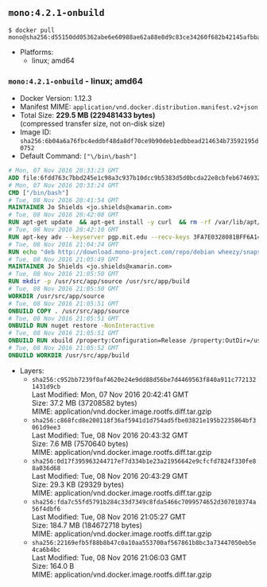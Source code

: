 ## `mono:4.2.1-onbuild`

```console
$ docker pull mono@sha256:d55150dd05362abe6e60988ae62a88e8d9c83ce34260f682b42145afbba96d0e
```

-	Platforms:
	-	linux; amd64

### `mono:4.2.1-onbuild` - linux; amd64

-	Docker Version: 1.12.3
-	Manifest MIME: `application/vnd.docker.distribution.manifest.v2+json`
-	Total Size: **229.5 MB (229481433 bytes)**  
	(compressed transfer size, not on-disk size)
-	Image ID: `sha256:6b04a6a76fbc4eddbf48da8df70ce9b90deb1edbbead214634b73592195d0752`
-	Default Command: `["\/bin\/bash"]`

```dockerfile
# Mon, 07 Nov 2016 20:33:23 GMT
ADD file:6fdd763c7bbd245e1c98a3c937b10dcc9b5383d5d0bcda22e8cbfeb6746932da in / 
# Mon, 07 Nov 2016 20:33:24 GMT
CMD ["/bin/bash"]
# Tue, 08 Nov 2016 20:41:54 GMT
MAINTAINER Jo Shields <jo.shields@xamarin.com>
# Tue, 08 Nov 2016 20:42:08 GMT
RUN apt-get update 	&& apt-get install -y curl 	&& rm -rf /var/lib/apt/lists/*
# Tue, 08 Nov 2016 20:42:10 GMT
RUN apt-key adv --keyserver pgp.mit.edu --recv-keys 3FA7E0328081BFF6A14DA29AA6A19B38D3D831EF
# Tue, 08 Nov 2016 21:04:24 GMT
RUN echo "deb http://download.mono-project.com/repo/debian wheezy/snapshots/4.2.1.102 main" > /etc/apt/sources.list.d/mono-xamarin.list 	&& apt-get update 	&& apt-get install -y mono-devel ca-certificates-mono fsharp mono-vbnc nuget 	&& rm -rf /var/lib/apt/lists/*
# Tue, 08 Nov 2016 21:05:49 GMT
MAINTAINER Jo Shields <jo.shields@xamarin.com>
# Tue, 08 Nov 2016 21:05:50 GMT
RUN mkdir -p /usr/src/app/source /usr/src/app/build
# Tue, 08 Nov 2016 21:05:50 GMT
WORKDIR /usr/src/app/source
# Tue, 08 Nov 2016 21:05:51 GMT
ONBUILD COPY . /usr/src/app/source
# Tue, 08 Nov 2016 21:05:51 GMT
ONBUILD RUN nuget restore -NonInteractive
# Tue, 08 Nov 2016 21:05:51 GMT
ONBUILD RUN xbuild /property:Configuration=Release /property:OutDir=/usr/src/app/build/
# Tue, 08 Nov 2016 21:05:52 GMT
ONBUILD WORKDIR /usr/src/app/build
```

-	Layers:
	-	`sha256:c952bb7239f0af4620e24e9dd88d56be7d4469563f840a911c7721321431d9cb`  
		Last Modified: Mon, 07 Nov 2016 20:42:41 GMT  
		Size: 37.2 MB (37208582 bytes)  
		MIME: application/vnd.docker.image.rootfs.diff.tar.gzip
	-	`sha256:c868fcd8e200118f36af5941d1d754ad5fbe03821e195b2235864bf3061d9ee3`  
		Last Modified: Tue, 08 Nov 2016 20:43:32 GMT  
		Size: 7.6 MB (7570640 bytes)  
		MIME: application/vnd.docker.image.rootfs.diff.tar.gzip
	-	`sha256:0d17f395963244717ef7d334b1e23a21956642e9cfcfd7824f330fe88a036d68`  
		Last Modified: Tue, 08 Nov 2016 20:43:29 GMT  
		Size: 29.3 KB (29329 bytes)  
		MIME: application/vnd.docker.image.rootfs.diff.tar.gzip
	-	`sha256:fda7c55fd5791b284c33d7349c8fda5466c7099574652d307010374a56f4dbf6`  
		Last Modified: Tue, 08 Nov 2016 21:05:27 GMT  
		Size: 184.7 MB (184672718 bytes)  
		MIME: application/vnd.docker.image.rootfs.diff.tar.gzip
	-	`sha256:22169efb5f88b8b47c0a10aa553700af567861b8bc3a73447050eb5e4ca6b4bc`  
		Last Modified: Tue, 08 Nov 2016 21:06:03 GMT  
		Size: 164.0 B  
		MIME: application/vnd.docker.image.rootfs.diff.tar.gzip

